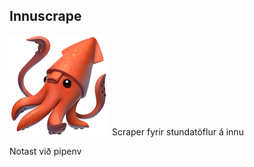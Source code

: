 ## Innuscrape
<img src="squid.png" alt="icon" style="text-align:center;" />
Scraper fyrir stundatöflur á innu

Notast við pipenv
